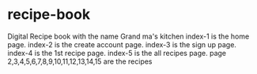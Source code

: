 # recipe-book
Digital Recipe book with the name Grand ma's kitchen
index-1 is the home page. index-2 is the create account page. index-3 is the sign up page. index-4 is the 1st recipe page. index-5 is the all recipes page.
page 2,3,4,5,6,7,8,9,10,11,12,13,14,15 are the recipes
